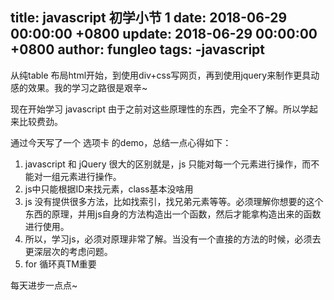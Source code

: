 title: javascript 初学小节 1
date: 2018-06-29 00:00:00 +0800
update: 2018-06-29 00:00:00 +0800
author: fungleo
tags:
    -javascript
---

从纯table 布局html开始，到使用div+css写网页，再到使用jquery来制作更具动感的效果。我的学习之路很是艰辛~

现在开始学习 javascript 由于之前对这些原理性的东西，完全不了解。所以学起来比较费劲。

通过今天写了一个 选项卡 的demo，总结一点心得如下：

 1. javascript 和 jQuery 很大的区别就是，js 只能对每一个元素进行操作，而不能对一组元素进行操作。
 2. js中只能根据ID来找元素，class基本没啥用
 3. js 没有提供很多方法，比如找索引，找兄弟元素等等。必须理解你想要的这个东西的原理，并用js自身的方法构造出一个函数，然后才能拿构造出来的函数进行使用。
 4. 所以，学习js，必须对原理非常了解。当没有一个直接的方法的时候，必须去更深层次的考虑问题。
 5. for 循环真TM重要

每天进步一点点~